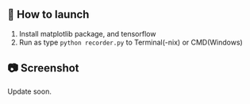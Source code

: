 🚀 How to launch
---
1. Install matplotlib package, and tensorflow
2. Run as type `python recorder.py` to Terminal(-nix) or CMD(Windows)

📷 Screenshot
---
Update soon.